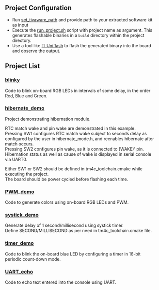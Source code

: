 ## Project Configuration
- Run [set_tivaware_path](set_tivaware_path.sh) and provide path to your extracted software kit as input
- Execute the [run_project.sh](run_project.sh) script with project name as argument. This generates flashable binaries in a `build` directory within the project directory.
- Use a tool like [TI Uniflash](https://www.ti.com/tool/UNIFLASH) to flash the generated binary into the board and observe the output.


## Project List

### [blinky](blinky/)
Code to blink on-board RGB LEDs in intervals of some delay, in the order Red, Blue and Green.

### [hibernate_demo](hibernate_demo/)
Project demonstrating hibernation module.

RTC match wake and pin wake are demonstrated in this example.  
Pressing SW1 configures RTC match wake subject to seconds delay as configured by the user in hibernate_mode.h, and reenables hibernate after match occurs.  
Pressing SW2 configures pin wake, as it is connected to (WAKE)' pin.  
Hibernation status as well as cause of wake is displayed in serial console via UART0.

Either SW1 or SW2 should be defined in tm4c_toolchain.cmake while executing the project.  
The board should be power cycled before flashing each time.

### [PWM_demo](PWM_demo/)
Code to generate colors using on-board RGB LEDs and PWM.

### [systick_demo](systick_demo/)
Generate delay of 1 second/millisecond using systick timer.  
Define SECOND/MILLISECOND as per need in tm4c_toolchain.cmake file.

### [timer_demo](timer_demo/)
Code to blink the on-board blue LED by configuring a timer in 16-bit periodic count-down mode.

### [UART_echo](UART_echo/)
Code to echo text entered into the console using UART.